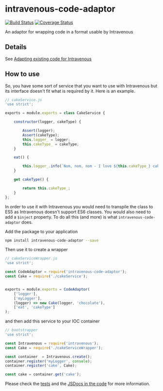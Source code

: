 # intravenous-code-adaptor

[![Build Status](https://travis-ci.org/blacksun1/intravenous-code-adaptor.svg?branch=master)](https://travis-ci.org/blacksun1/intravenous-code-adaptor)
[![Coverage Status](https://coveralls.io/repos/github/blacksun1/intravenous-code-adaptor/badge.svg?branch=master)](https://coveralls.io/github/blacksun1/intravenous-code-adaptor?branch=master)

An adaptor for wrapping code in a format usable by Intravenous

## Details

See [Adapting existing code for Intravenous](http://blog.blacksun.cx/how-to-adapt-your-code-to-use-intravenous/)

## How to use

So, you have some sort of service that you want to use with Intravenous but its
interface doesn't fit what is required by it. Here is an example.

```js
// cakeService.js
'use strict';

exports = module.exports = class CakeService {

    constructor(logger, cakeType) {

        Assert(logger);
        Assert(cakeType);
        this.logger_ = logger;
        this.cakeType_ = cakeType;
    }

    eat() {

        this.logger_.info(`Nom, nom, nom - I love ${this.cakeType_} cake`);
    }

    get cakeType() {

        return this.cakeType_;
    }
};
```

In order to use it with Intravenous you would need to transpile the class to ES5
as Intravenous doesn't support ES6 classes. You would also need to add a
`$inject` property. To do all this (and more) is what `intravenous-code-adaptor`
does.

Add the package to your application

```bash
npm install intravenous-code-adaptor --save
```

Then use it to create a wrapper

```js
// cakeServiceWrapper.js
'use strict';

const CodeAdaptor = require('intravenous-code-adaptor');
const Cake = require('./cakeService');


exports = module.exports = CodeAdaptor(
	['logger'],
    ['myLogger'],
    (logger) => new Cake(logger, 'chocolate'),
    ['eat', 'cakeType']
);
```

and then add this service to your IOC container

```js
// bootstrapper
'use strict';

const Intravenous = require('intravenous');
const Cake = require('./cakeServiceWrapper');

const container  = Intravenous.create();
container.register('myLogger', console);
container.register('cake', Cake);

const cake = container.get('cake');
```

Please check the [tests](test/server.js) and the [JSDocs in the code](src/server.js) for more information.

